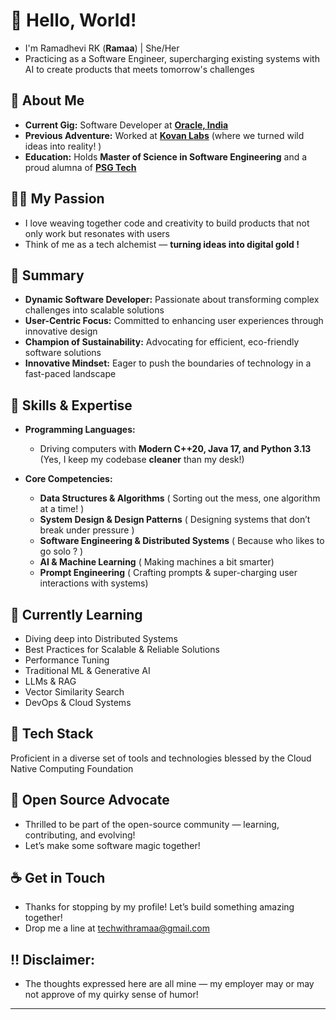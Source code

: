 # 🐼 Hello, World! 

- I'm Ramadhevi RK (**Ramaa**) | She/Her
- Practicing as a Software Engineer, supercharging existing systems with AI to create products that meets tomorrow's challenges

## 🥑 About Me

- **Current Gig:** Software Developer at **[Oracle, India](https://oracle.com)**
- **Previous Adventure:** Worked at **[Kovan Labs](https://kovanlabs.com)**  (where we turned wild ideas into reality! )  
- **Education:** Holds **Master of Science in Software Engineering** and a proud alumna of **[PSG Tech](https://www.psgtech.edu/department_page.php)**

## 🏄‍♀️ My Passion

- I love weaving together code and creativity to build products that not only work but resonates with users
-  Think of me as a tech alchemist — **turning ideas into digital gold !**

## 🌼 Summary

- **Dynamic Software Developer:** Passionate about transforming complex challenges into scalable solutions 
- **User-Centric Focus:** Committed to enhancing user experiences through innovative design
- **Champion of Sustainability:** Advocating for efficient, eco-friendly software solutions
- **Innovative Mindset:** Eager to push the boundaries of technology in a fast-paced landscape

## 🍋 Skills & Expertise

- **Programming Languages:**  
  - Driving computers with **Modern C++20, Java 17, and Python 3.13** (Yes, I keep my codebase **cleaner** than my desk!)

- **Core Competencies:**  
  - **Data Structures & Algorithms** ( Sorting out the mess, one algorithm at a time! )  
  - **System Design & Design Patterns** ( Designing systems that don’t break under pressure )  
  - **Software Engineering & Distributed Systems** ( Because who likes to go solo ? )  
  - **AI & Machine Learning** ( Making machines a bit smarter)  
  - **Prompt Engineering** ( Crafting prompts & super-charging user interactions with systems)

## 🐢 Currently Learning

- Diving deep into Distributed Systems
- Best Practices for Scalable & Reliable Solutions
- Performance Tuning
- Traditional ML & Generative AI
- LLMs & RAG  
- Vector Similarity Search 
- DevOps & Cloud Systems

## 🪸 Tech Stack

Proficient in a diverse set of tools and technologies blessed by the Cloud Native Computing Foundation

## 💛 Open Source Advocate

- Thrilled to be part of the open-source community — learning, contributing, and evolving!
- Let’s make some software magic together!

## ☕ Get in Touch

- Thanks for stopping by my profile! Let’s build something amazing together!
- Drop me a line at [techwithramaa@gmail.com](mailto:techwithramaa@gmail.com)

## ‼️ **Disclaimer:**  
- The thoughts expressed here are all mine — my employer may or may not approve of my quirky sense of humor!

---


<!---
EngineeringWithRamaa/EngineeringWithRamaa is a ✨ special ✨ repository because its `README.md` (this file) appears on your GitHub profile.
You can click the Preview link to take a look at your changes.
--->
